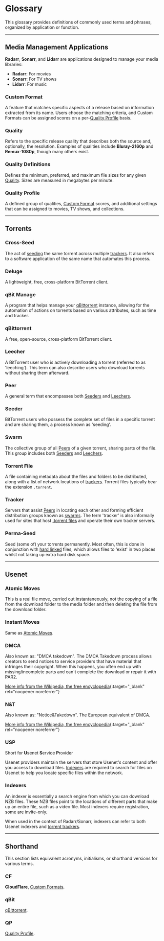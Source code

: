 # Glossary

This glossary provides definitions of commonly used terms and phrases, organized by application or function.

---

## Media Management Applications

**Radarr**, **Sonarr**, and **Lidarr** are applications designed to manage your media libraries:

- **Radarr**: For movies
- **Sonarr**: For TV shows
- **Lidarr**: For music

### Custom Format

A feature that matches specific aspects of a release based on information extracted from its name. Users choose the matching criteria, and Custom Formats can be assigned scores on a per-[Quality Profile](#quality-profile) basis.

### Quality

Refers to the specific release quality that describes both the source and, optionally, the resolution. Examples of qualities include **Bluray-2160p** and **Remux-1080p**, though many others exist.

### Quality Definitions

Defines the minimum, preferred, and maximum file sizes for any given [Quality](#quality). Sizes are measured in megabytes per minute.

### Quality Profile

A defined group of qualities, [Custom Format](#custom-format) scores, and additional settings that can be assigned to movies, TV shows, and collections.

---

## Torrents

### Cross-Seed

The act of [seeding](#seeder) the same torrent across multiple [trackers](#tracker). It also refers to a software application of the same name that automates this process.

### Deluge

A lightweight, free, cross-platform BitTorrent client.

### qBit Manage

A program that helps manage your [qBittorrent](#qbittorrent) instance, allowing for the automation of actions on torrents based on various attributes, such as time and tracker.

### qBittorrent

A free, open-source, cross-platform BitTorrent client.

### Leecher

A BitTorrent user who is actively downloading a torrent (referred to as 'leeching'). This term can also describe users who download torrents without sharing them afterward.

### Peer

A general term that encompasses both [Seeders](#seeder) and [Leechers](#leecher).

### Seeder

BitTorrent users who possess the complete set of files in a specific torrent and are sharing them, a process known as 'seeding'.

### Swarm

The collective group of all [Peers](#peer) of a given torrent, sharing parts of the file. This group includes both [Seeders](#seeder) and [Leechers](#leecher).

### Torrent File

A file containing metadata about the files and folders to be distributed, along with a list of network locations of [trackers](#tracker). Torrent files typically bear the extension `.torrent`.

### Tracker

Servers that assist [Peers](#peer) in locating each other and forming efficient distribution groups known as [swarms](#swarm). The term 'tracker' is also informally used for sites that host [.torrent files](#torrent-file) and operate their own tracker servers.

### Perma-Seed

Seed (some of) your torrents permanently. Most often, this is done in conjunction with [hard linked](/Hardlinks/Hardlinks-and-Instant-Moves/) files, which allows files to 'exist' in two places whilst not taking up extra hard disk space.

---

## Usenet

### Atomic Moves

This is a real file move, carried out instantaneously, not the copying of a file from the download folder to the media folder and then deleting the file from the download folder.

### Instant Moves

Same as [Atomic Moves](#atomic-moves).

### DMCA

Also known as: "DMCA takedown". The DMCA Takedown process allows creators to send notices to service providers that have material that infringes their copyright.
When this happens, you often end up with missing/incomplete parts and can't complete the download or repair it with PAR2.

[More info from the Wikipedia, the free encyclopedia](https://en.wikipedia.org/wiki/Digital_Millennium_Copyright_Act){:target="\_blank" rel="noopener noreferrer"}

### N&T

Also known as: "Notice&Takedown". The European equivalent of [DMCA](#dmca).

[More info from the Wikipedia, the free encyclopedia](https://en.wikipedia.org/wiki/Notice_and_take_down){:target="\_blank" rel="noopener noreferrer"}

### USP

Short for **U**senet **S**ervice **P**rovider

Usenet providers maintain the servers that store Usenet's content and offer you access to download files. [Indexers](#indexers) are required to search for files on Usenet to help you locate specific files within the network.

### Indexers

An indexer is essentially a search engine from which you can download NZB files. These NZB files point to the locations of different parts that make up an entire file, such as a video file. Most indexers require registration, some are invite-only.

When used in the context of Radarr/Sonarr, indexers can refer to both Usenet indexers and [torrent trackers](#tracker).

---

## Shorthand

This section lists equivalent acronyms, initialisms, or shorthand versions for various terms.

### CF

**CloudFlare**, [Custom Formats](#custom-format).

### qBit

[qBittorrent](#qbittorrent).

### QP

[Quality Profile](#quality-profile).
